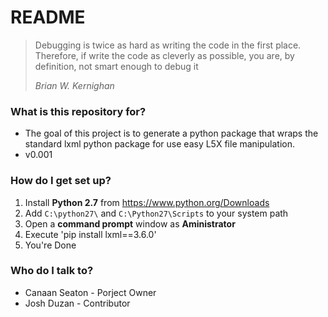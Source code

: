 # README #

> Debugging is twice as hard as writing the code in the first place. Therefore, if write the code as cleverly as possible, you are, by definition, not smart enough to debug it
>
> *Brian W. Kernighan*

### What is this repository for? ###

* The goal of this project is to generate a python package that wraps the standard lxml python package for use easy L5X file manipulation.
* v0.001

### How do I get set up? ###

1. Install **Python 2.7** from https://www.python.org/Downloads
2. Add `C:\python27\` and `C:\Python27\Scripts` to your system path
3. Open a **command prompt** window as **Aministrator**
4. Execute 'pip install lxml==3.6.0'
5. You're Done

### Who do I talk to? ###

* Canaan Seaton - Porject Owner
* Josh Duzan    - Contributor
